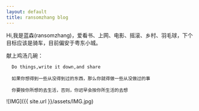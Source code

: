 ```yaml
---
layout: default
title: ransomzhang blog
---
```


Hi,我是蓝森(ransomzhang)，爱看书、上网、电影、摇滚、乡村、羽毛球，下个目标应该是骑车，目前偏安于粤东小城。

献上鸡汤几碗：

	  Do things,write it down,and share

	  如果你想得到一些从没得到过的东西，那么你就得做一些从没做过的事

	  你要按你所想的去生活，否则，你迟早会按你所生活的去想

![IMG]({{ site.url }}/assets/IMG.jpg)
